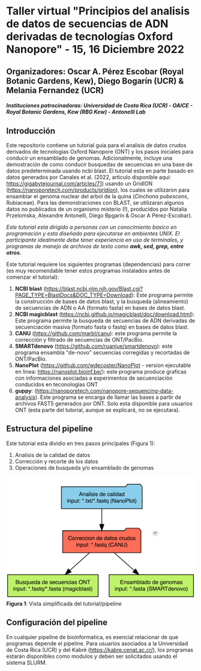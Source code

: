 # Taller virtual "Principios del analisis de datos de secuencias de ADN derivadas de tecnologías Oxford Nanopore" - 15, 16 Diciembre 2022
## Organizadores: Oscar A. Pérez Escobar (Royal Botanic Gardens, Kew), Diego Bogarín (UCR) & Melania Fernandez (UCR)
##### Instituciones patrocinadoras: Universidad de Costa Rica (UCR) - OAICE - Royal Botanic Gardens, Kew (RBG Kew) - Antonelli Lab

## Introducción
Este repositorio contiene un tutorial guia para el analisis de datos crudos derivados de tecnologias Oxford Nanopore (ONT) y los pasos iniciales para conducir un ensamblado de genomas. Adicionalmente, incluye una demostración de como conducir busquedas de secuencias en una base de datos predeterminada usando ncbi blast. El tutorial esta en parte basado en datos generados por Canales et al. (2022, articulo disponible aqui: https://gigabytejournal.com/articles/71) usando un GridION (https://nanoporetech.com/products/gridion), los cuales se utilizaron para ensamblar el genoma nuclear del arbol de la quina (_Cinchona pubescens_, Rubiaceae). Para las demonstraciones con BLAST, se utilizaran algunos datos no publicados de un organismo misterio (!), producidos por Natalia Przelomska, Alexandre Antonelli, Diego Bpgarín & Oscar A Pérez-Escobar).

_Este tutorial esta dirigido a personas con un conocimiento basico en programación y esta diseñado para ejecutarse en ambientes UNIX. El participante idealmente debe tener experiencia en uso de terminales, y programas de manejo de archivos de texto como **awk, sed, grep, entre otros.**_ 

Este tutorial requiere los siguientes programas (dependencias) para correr (es muy recomendable tener estos programas instalados antes de comenzar el tutorial):
1. **NCBI blast** (https://blast.ncbi.nlm.nih.gov/Blast.cgi?PAGE_TYPE=BlastDocs&DOC_TYPE=Download): Este programa permite la construcción de bases de datos blast, y la busqueda (alineamiento) de secuencias de ADN o AA (formato fasta) en bases de datos blast. 
2. **NCBI magicblast** (https://ncbi.github.io/magicblast/doc/download.html): Este programa permite la busqueda de secuencias de ADN derivadas de secuenciación masiva (formato fasta o fastq) en bases de datos blast.
3. **CANU** (https://github.com/marbl/canu): este programa permite la corrección y filtrado de secuencias de ONT/PacBio.  
4. **SMARTdenovo** (https://github.com/ruanjue/smartdenovo): este programa ensambla "de-novo" secuencias corregidas y recortadas de ONT/PacBio.
5. **NanoPlot** (https://github.com/wdecoster/NanoPlot - version ejecutable en linea: https://nanoplot.bioinf.be/): este programa produce graficas con informaciones asociadas a experimentos de secuenciación conducidos en teconologias ONT 
6. **guppy**: (https://nanoporetech.com/nanopore-sequencing-data-analysis). Este programa se encarga de llamar las bases a partir de archivos FAST5 generados por ONT. Solo esta disponible para usuarios ONT (esta parte del tutorial, aunque se explicará, no se ejecutara).

## Estructura del pipeline
Este tutorial esta dividio en tres pasos principales (Figura 1):
1. Analisis de la calidad de datos 
2. Corrección y recorte de los datos 
3. Operaciones de busqueda y/o ensamblado de genomas

![Figure 1](https://github.com/siriusb-nox/Taller-Oxford-Nanopore-Dec-2022/blob/main/IMG/pipeline_overview_v0_OP_14122022.png?raw=true)
**Figura 1**: Vista simplificada del tutorial/pipeline

## Configuración del pipeline
En cualquier pipeline de bioinformatica, es esencial relacionar de que programas depende el pipeline. Para usuarios asociados a la Universidad de Costa Rica (UCR) y del Kabré (https://kabre.cenat.ac.cr/), los programas estarán disponibles como modulos y deben ser solicitados usando el sistema SLURM. 

